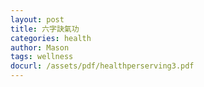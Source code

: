 ```yaml
---
layout: post
title: 六字訣氣功
categories: health
author: Mason
tags: wellness
docurl: /assets/pdf/healthperserving3.pdf
---
```


